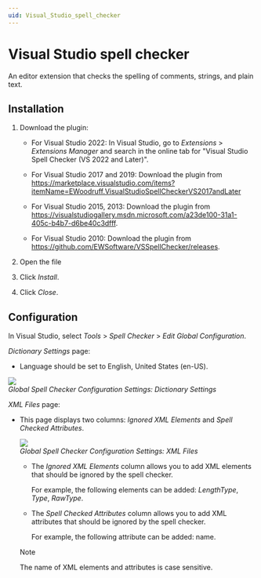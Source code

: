 ```yaml
---
uid: Visual_Studio_spell_checker
---
```


# Visual Studio spell checker

An editor extension that checks the spelling of comments, strings, and plain text.

## Installation

1. Download the plugin:

   - For Visual Studio 2022: In Visual Studio, go to *Extensions* > *Extensions Manager* and search in the online tab for "Visual Studio Spell Checker (VS 2022 and Later)".

   - For Visual Studio 2017 and 2019: Download the plugin from <https://marketplace.visualstudio.com/items?itemName=EWoodruff.VisualStudioSpellCheckerVS2017andLater>

   - For Visual Studio 2015, 2013: Download the plugin from <https://visualstudiogallery.msdn.microsoft.com/a23de100-31a1-405c-b4b7-d6be40c3dfff>.

   - For Visual Studio 2010: Download the plugin from <https://github.com/EWSoftware/VSSpellChecker/releases>.

1. Open the file

1. Click *Install*.

1. Click *Close*.

## Configuration

In Visual Studio, select *Tools* > *Spell Checker* > *Edit Global Configuration*.

*Dictionary Settings* page:

- Language should be set to English, United States (en-US).

![](~/develop/images/SpellCheckerLanguage.png)<br>
*Global Spell Checker Configuration Settings: Dictionary Settings*

*XML Files* page:

- This page displays two columns: *Ignored XML Elements* and *Spell Checked Attributes*.

  ![](~/develop/images/SpellCheckerXML.png)<br>
  *Global Spell Checker Configuration Settings: XML Files*

  - The *Ignored XML Elements* column allows you to add XML elements that should be ignored by the spell checker.

    For example, the following elements can be added: *LengthType*, *Type*, *RawType*.

  - The *Spell Checked Attributes* column allows you to add XML attributes that should be ignored by the spell checker.

    For example, the following attribute can be added: name.

  > [!NOTE]
  > The name of XML elements and attributes is case sensitive.
